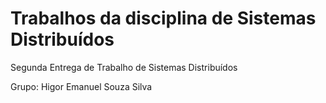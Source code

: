 # Trabalhos da disciplina de Sistemas Distribuídos

Segunda Entrega de Trabalho de Sistemas Distribuídos


Grupo: Higor Emanuel Souza Silva
